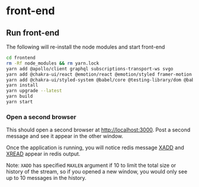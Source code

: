 # front-end

## Run front-end

The following will re-install the node modules and start front-end

```bash
cd frontend
rm -Rf node_modules && rm yarn.lock
yarn add @apollo/client graphql subscriptions-transport-ws svgo
yarn add @chakra-ui/react @emotion/react @emotion/styled framer-motion
yarn add @chakra-ui/styled-system @babel/core @testing-library/dom @babel/plugin-syntax-flow @babel/plugin-transform-react-jsx
yarn install
yarn upgrade --latest
yarn build
yarn start
```

### Open a second browser

This should open a second browser at [http://localhost:3000](http://localhost:3000).
Post a second message and see it appear in the other window.

Once the application is running, you will notice redis message [XADD](https://redis.io/commands/XADD)
and [XREAD](https://redis.io/commands/xread) appear in redis output.

Note: `XADD` has specified `MAXLEN` argument if 10 to limit the total size or history of the stream,
so if you opened a new window, you would only see up to 10 messages in the history.
